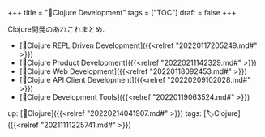 +++
title = "📂Clojure Development"
tags = ["TOC"]
draft = false
+++

Clojure開発のあれこれまとめ.

-   [📝Clojure REPL Driven Development]({{<relref "20220117205249.md#" >}})
-   [📝Clojure Product Development]({{<relref "20220211142329.md#" >}})
-   [📝Clojure Web Development]({{<relref "20220118092453.md#" >}})
-   [📝Clojure API Client Development]({{<relref "20220209102028.md#" >}})
-   [📝Clojure Development Tools]({{<relref "20220119063524.md#" >}})

up: [📂Clojure]({{<relref "20220214041907.md#" >}}) tags: [🏷Clojure]({{<relref "20211111225741.md#" >}})
